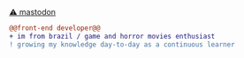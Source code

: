 <div style="text-align: left"> <a rel="me" href="https://cyberplace.social/@alracsm">⚠ mastodon</a> </div>

```diff
@@front-end developer@@
+ im from brazil / game and horror movies enthusiast
! growing my knowledge day-to-day as a continuous learner
```
